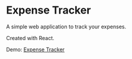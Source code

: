 # Expense Tracker
A simple web application to track your expenses.

Created with React.

Demo: [Expense Tracker](https://bbraga-expense-tracker.netlify.app/)
